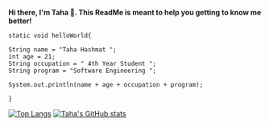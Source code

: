 **Hi there, I'm Taha 👋. This ReadMe is meant to help you getting to know me better!**

  
    static void helloWorld{
    
    String name = "Taha Hashmat ";
    int age = 21;
    String occupation = " 4th Year Student ";
    String program = "Software Engineering ";
    
    System.out.println(name + age + occupation + program);
    
    }
    
    
[![Top Langs](https://github-readme-stats.vercel.app/api/top-langs/?username=tahahashmat&show_icons=true&theme=radical&hide_border=true&langs_count=4)](https://github.com/anuraghazra/tahahashmat)
[![Taha's GitHub stats](https://github-readme-stats.vercel.app/api?username=tahahashmat&show_icons=true&theme=radical&hide_border=true)](https://github.com/tahahashmat/tahahashmat) 
